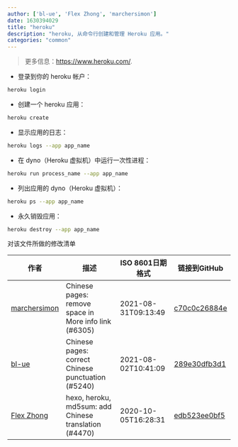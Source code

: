 ```yaml
---
author: ['bl-ue', 'Flex Zhong', 'marchersimon']
date: 1630394029
title: "heroku"
description: "heroku, 从命令行创建和管理 Heroku 应用。"
categories: "common"
---
```

> 更多信息：<https://www.heroku.com/>.

- 登录到你的 heroku 帐户：

```bash
heroku login
```

- 创建一个 heroku 应用：

```bash
heroku create
```

- 显示应用的日志：

```bash
heroku logs --app app_name
```

- 在 dyno（Heroku 虚拟机）中运行一次性进程：

```bash
heroku run process_name --app app_name
```

- 列出应用的 dyno（Heroku 虚拟机）：

```bash
heroku ps --app app_name
```

- 永久销毁应用：

```bash
heroku destroy --app app_name
```
对该文件所做的修改清单


作者 | 描述 | ISO 8601日期格式 | 链接到GitHub
------|-----|-----|-----
[marchersimon](mailto:50295997+marchersimon@users.noreply.github.com) | Chinese pages: remove space in More info link (#6305) | 2021-08-31T09:13:49 | [c70c0c26884e](https://github.com/tldr-pages/tldr/commit/c70c0c26884ee74fabb640cd842d1e4c72d9df4b)
[bl-ue](mailto:54780737+bl-ue@users.noreply.github.com) | Chinese pages: correct Chinese punctuation (#5240) | 2021-08-02T10:41:09 | [289e30dfb3d1](https://github.com/tldr-pages/tldr/commit/289e30dfb3d1d73bade9e3610e12bfc90e9270ae)
[Flex Zhong](mailto:chungzh07@gmail.com) | hexo, heroku, md5sum: add Chinese translation (#4470) | 2020-10-05T16:28:31 | [edb523ee0bf5](https://github.com/tldr-pages/tldr/commit/edb523ee0bf5631becbc53f51d4c482af8cd7373)

